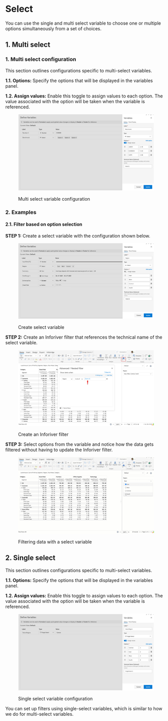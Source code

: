 # Select

You can use the single and multi select variable to choose one or multiple options simultaneously from a set of choices.

## 1. Multi select

### 1. Multi select configuration <a href="#id-1.-configuration" id="id-1.-configuration"></a>

This section outlines configurations specific to multi-select variables.

**1.1. Options:** Specify the options that will be displayed in the variables panel.

**1.2. Assign values:** Enable this toggle to assign values to each option. The value associated with the option will be taken when the variable is referenced.

<figure><img src="../../../.gitbook/assets/image (3) (1) (1) (1) (1) (2) (1).png" alt=""><figcaption><p>Multi select variable configuration</p></figcaption></figure>

### 2. Examples <a href="#id-2.-examples" id="id-2.-examples"></a>

#### **2.1. Filter based on option selection**

**STEP 1:** Create a select variable with the configuration shown below.

<figure><img src="../../../.gitbook/assets/image (1) (1) (1) (1) (1) (1) (1) (2) (1) (1).png" alt=""><figcaption><p>Create select variable</p></figcaption></figure>

**STEP 2:** Create an Inforiver filter that references the technical name of the select variable.

<figure><img src="../../../.gitbook/assets/image (2) (1) (1) (1) (1) (1) (3) (1) (1) (1).png" alt=""><figcaption><p>Create an Inforiver filter</p></figcaption></figure>

**STEP 3:** Select options from the variable and notice how the data gets filtered without having to update the Inforiver filter.

<figure><img src="../../../.gitbook/assets/Untitled Project (1) (1) (1) (1) (2) (1) (1).gif" alt=""><figcaption><p>Filtering data with a select variable</p></figcaption></figure>

## 2. Single select

This section outlines configurations specific to multi-select variables.

**1.1. Options:** Specify the options that will be displayed in the variables panel.

**1.2. Assign values:** Enable this toggle to assign values to each option. The value associated with the option will be taken when the variable is referenced.

<figure><img src="../../../.gitbook/assets/image (1) (1) (1) (1) (1) (1) (1).png" alt=""><figcaption><p>Single select variable configuration</p></figcaption></figure>

You can set up filters using single-select variables, which is similar to how we do for multi-select variables.

